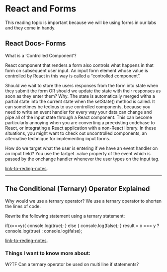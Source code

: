 # React and Forms

This reading topic is important because we will be using forms in our labs and they come in handy.

## React Docs- Forms 

What is a ‘Controlled Component’?

React component that renders a form also controls what happens in that form on subsequent user input. An input form element whose value is controlled by React in this way is called a “controlled component”.

Should we wait to store the users responses from the form into state when they submit the form OR should we update the state with their responses as soon as they enter them? Why.
The state is automatically merged witha a partial state into the current state when the setState() method is called.
It can sometimes be tedious to use controlled components, because you need to write an event handler for every way your data can change and pipe all of the input state through a React component. This can become particularly annoying when you are converting a preexisting codebase to React, or integrating a React application with a non-React library. In these situations, you might want to check out uncontrolled components, an alternative technique for implementing input forms.

How do we target what the user is entering if we have an event handler on an input field?
You use the tartget .value property of the event which is passed by the onchange handler whenever the user types on the input tag.

[link-to-reding-notes](https://reactjs.org/docs/forms.html).

********************************************************************************************************************

## The Conditional (Ternary) Operator Explained

Why would we use a ternary operator?
We use a ternary operator to shorten the lines of code.

Rewrite the following statement using a ternary statement:

if(x===y){
  console.log(true);
} else {
  console.log(false);
}
result = x === y ? console.log(true) : console.log(false);

[link-to-reding-notes](https://codeburst.io/javascript-the-conditional-ternary-operator-explained-cac7218beeff).

### Things I want to know more about: 
W?TF
Can a ternary operator be used on multi line if statements?